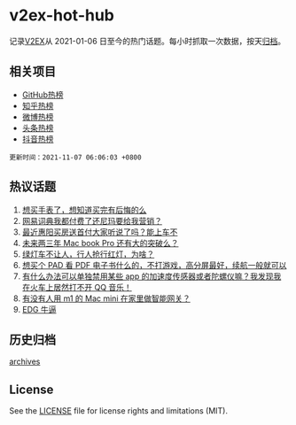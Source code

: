 # v2ex-hot-hub

 记录[V2EX](https://www.v2ex.com/)从 2021-01-06 日至今的热门话题。每小时抓取一次数据，按天[归档](archives)。
 
 ## 相关项目

- [GitHub热榜](https://github.com/lonnyzhang423/github-hot-hub)
- [知乎热榜](https://github.com/lonnyzhang423/zhihu-hot-hub)
- [微博热榜](https://github.com/lonnyzhang423/weibo-hot-hub)
- [头条热榜](https://github.com/lonnyzhang423/toutiao-hot-hub)
- [抖音热榜](https://github.com/lonnyzhang423/douyin-hot-hub)


 `更新时间：2021-11-07 06:06:03 +0800`

## 热议话题

1. [想买手表了，想知道买完有后悔的么](https://www.v2ex.com/t/813433)
1. [网易词典我都付费了还尼玛要给我营销？](https://www.v2ex.com/t/813430)
1. [最近惠阳买房送首付大家听说了吗？能上车不](https://www.v2ex.com/t/813456)
1. [未来两三年 Mac book Pro 还有大的突破么？](https://www.v2ex.com/t/813446)
1. [绿灯车不让人，行人抢行红灯，为啥？](https://www.v2ex.com/t/813475)
1. [想买个 PAD 看 PDF 电子书什么的，不打游戏，高分屏最好，续航一般就可以](https://www.v2ex.com/t/813451)
1. [有什么办法可以单独禁用某些 app 的加速度传感器或者陀螺仪嘛？我发现我在火车上居然打不开 QQ 音乐！](https://www.v2ex.com/t/813447)
1. [有没有人用 m1 的 Mac mini 在家里做智能网关？](https://www.v2ex.com/t/813435)
1. [EDG 牛逼](https://www.v2ex.com/t/813568)

## 历史归档

[archives](archives)

## License

See the [LICENSE](LICENSE) file for license rights and limitations (MIT).
